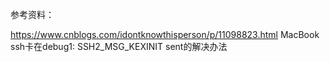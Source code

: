 参考资料：

https://www.cnblogs.com/idontknowthisperson/p/11098823.html  MacBook ssh卡在debug1: SSH2_MSG_KEXINIT sent的解决办法
